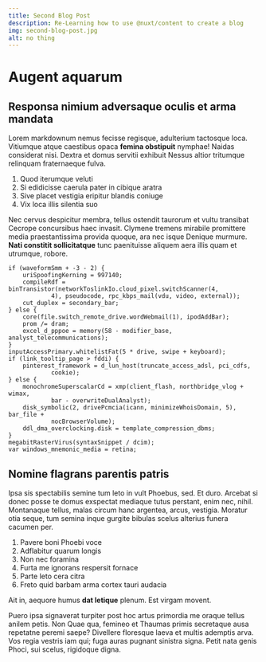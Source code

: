 ```yaml
---
title: Second Blog Post
description: Re-Learning how to use @nuxt/content to create a blog
img: second-blog-post.jpg
alt: no thing
---
```


# Augent aquarum

## Responsa nimium adversaque oculis et arma mandata

Lorem markdownum nemus fecisse regisque, adulterium tactosque loca. Vitiumque
atque caestibus opaca **femina obstipuit** nymphae! Naidas considerat nisi.
Dextra et domus servitii exhibuit Nessus altior tritumque relinquam fraternaeque
fulva.

1. Quod iterumque veluti
2. Si edidicisse caerula pater in cibique aratra
3. Sive placet vestigia eripitur blandis coniuge
4. Vix loca illis silentia suo

Nec cervus despicitur membra, tellus ostendit taurorum et vultu transibat
Cecrope concursibus haec invasit. Clymene tremens mirabile promittere media
praestantissima provida quoque, ara nec isque Denique murmure. **Nati constitit
sollicitatque** tunc paenituisse aliquem aera illis quam et utrumque, robore.

    if (waveformSmm + -3 - 2) {
        uriSpoofingKerning = 997140;
        compileRdf = binTransistor(networkToslinkIo.cloud_pixel.switchScanner(4,
                4), pseudocode, rpc_kbps_mail(vdu, video, external));
        cut_duplex = secondary_bar;
    } else {
        core(file.switch_remote_drive.wordWebmail(1), ipodAddBar);
        prom /= dram;
        excel_d_pppoe = memory(58 - modifier_base, analyst_telecommunications);
    }
    inputAccessPrimary.whitelistFat(5 * drive, swipe + keyboard);
    if (link_tooltip_page > fddi) {
        pinterest_framework = d_lun_host(truncate_access_adsl, pci_cdfs,
                cookie);
    } else {
        monochromeSuperscalarCd = xmp(client_flash, northbridge_vlog + wimax,
                bar - overwriteDualAnalyst);
        disk_symbolic(2, drivePcmcia(icann, minimizeWhoisDomain, 5), bar_file +
                nocBrowserVolume);
        ddl_dma_overclocking.disk = template_compression_dbms;
    }
    megabitRasterVirus(syntaxSnippet / dcim);
    var windows_mnemonic_media = retina;

## Nomine flagrans parentis patris

Ipsa sis spectabilis semine tum leto in vult Phoebus, sed. Et duro. Arcebat si
donec posse te domus exspectat mediaque tutus perstant, enim nec, nihil.
Montanaque tellus, malas circum hanc argentea, arcus, vestigia. Moratur otia
seque, tum semina inque gurgite bibulas scelus alterius funera cacumen per.

1. Pavere boni Phoebi voce
2. Adflabitur quarum longis
3. Non nec foramina
4. Furta me ignorans respersit fornace
5. Parte leto cera citra
6. Freto quid barbam arma cortex tauri audacia

Ait in, aequore humus **dat letique** plenum. Est virgam movent.

Puero ipsa signaverat turpiter post hoc artus primordia me oraque tellus anilem
petis. Non Quae qua, femineo et Thaumas primis secretaque ausa repetatne peremi
saepe? Divellere floresque laeva et multis ademptis arva. Vos regia vestris iam
qui; fuga auras pugnant sinistra signa. Petit nata genis Phoci, sui scelus,
rigidoque digna.
